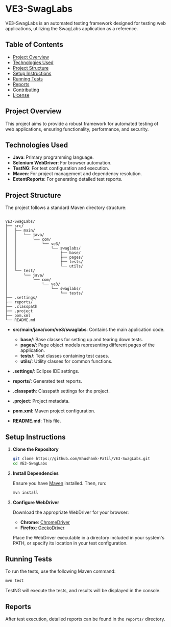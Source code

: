 
# VE3-SwagLabs

VE3-SwagLabs is an automated testing framework designed for testing web applications, utilizing the SwagLabs application as a reference.

## Table of Contents

* [Project Overview](#project-overview)
* [Technologies Used](#technologies-used)
* [Project Structure](#project-structure)
* [Setup Instructions](#setup-instructions)
* [Running Tests](#running-tests)
* [Reports](#reports)
* [Contributing](#contributing)
* [License](#license)

## Project Overview

This project aims to provide a robust framework for automated testing of web applications, ensuring functionality, performance, and security.

## Technologies Used

* **Java**: Primary programming language.
* **Selenium WebDriver**: For browser automation.
* **TestNG**: For test configuration and execution.
* **Maven**: For project management and dependency resolution.
* **ExtentReports**: For generating detailed test reports.

## Project Structure

The project follows a standard Maven directory structure:

```

VE3-SwagLabs/
├── src/
│   ├── main/
│   │   └── java/
│   │       └── com/
│   │           └── ve3/
│   │               └── swaglabs/
│   │                   ├── base/
│   │                   ├── pages/
│   │                   ├── tests/
│   │                   └── utils/
│   └── test/
│       └── java/
│           └── com/
│               └── ve3/
│                   └── swaglabs/
│                       └── tests/
├── .settings/
├── reports/
├── .classpath
├── .project
├── pom.xml
└── README.md
```



* **src/main/java/com/ve3/swaglabs**: Contains the main application code.

  * **base/**: Base classes for setting up and tearing down tests.
  * **pages/**: Page object models representing different pages of the application.
  * **tests/**: Test classes containing test cases.
  * **utils/**: Utility classes for common functions.
* **.settings/**: Eclipse IDE settings.
* **reports/**: Generated test reports.
* **.classpath**: Classpath settings for the project.
* **.project**: Project metadata.
* **pom.xml**: Maven project configuration.
* **README.md**: This file.

## Setup Instructions

1. **Clone the Repository**

   ```bash
   git clone https://github.com/Bhushank-Patil/VE3-SwagLabs.git
   cd VE3-SwagLabs
   ```



2. **Install Dependencies**

   Ensure you have [Maven](https://maven.apache.org/) installed. Then, run:

   ```bash
   mvn install
   ```



3. **Configure WebDriver**

   Download the appropriate WebDriver for your browser:

   * **Chrome**: [ChromeDriver](https://sites.google.com/a/chromium.org/chromedriver/)
   * **Firefox**: [GeckoDriver](https://github.com/mozilla/geckodriver/releases)

   Place the WebDriver executable in a directory included in your system's PATH, or specify its location in your test configuration.

## Running Tests

To run the tests, use the following Maven command:

```bash
mvn test
```



TestNG will execute the tests, and results will be displayed in the console.

## Reports

After test execution, detailed reports can be found in the `reports/` directory.

